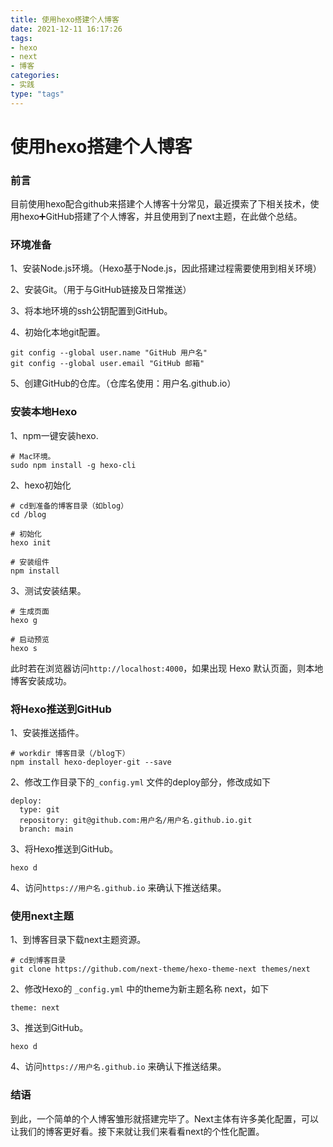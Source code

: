 ```yaml
---
title: 使用hexo搭建个人博客
date: 2021-12-11 16:17:26
tags:
- hexo
- next
- 博客
categories:
- 实践
type: "tags"
---
```


# 使用hexo搭建个人博客

### 前言

 目前使用hexo配合github来搭建个人博客十分常见，最近摸索了下相关技术，使用hexo➕GitHub搭建了个人博客，并且使用到了next主题，在此做个总结。

### 环境准备

1、安装Node.js环境。（Hexo基于Node.js，因此搭建过程需要使用到相关环境）

2、安装Git。（用于与GitHub链接及日常推送）

3、将本地环境的ssh公钥配置到GitHub。

4、初始化本地git配置。

```
git config --global user.name "GitHub 用户名"
git config --global user.email "GitHub 邮箱"
```

5、创建GitHub的仓库。（仓库名使用：用户名.github.io）

### 安装本地Hexo

1、npm一键安装hexo.

```
# Mac环境。
sudo npm install -g hexo-cli
```

2、hexo初始化

```
# cd到准备的博客目录（如blog）
cd /blog

# 初始化
hexo init

# 安装组件
npm install
```

3、测试安装结果。

```
# 生成页面
hexo g

# 启动预览
hexo s
```

此时若在浏览器访问`http://localhost:4000`，如果出现 Hexo 默认页面，则本地博客安装成功。

### 将Hexo推送到GitHub

1、安装推送插件。

```
# workdir 博客目录（/blog下）
npm install hexo-deployer-git --save
```

2、修改工作目录下的`_config.yml` 文件的deploy部分，修改成如下

```
deploy:
  type: git
  repository: git@github.com:用户名/用户名.github.io.git
  branch: main
```

3、将Hexo推送到GitHub。

```
hexo d
```

4、访问`https://用户名.github.io` 来确认下推送结果。

### 使用next主题

1、到博客目录下载next主题资源。

```
# cd到博客目录
git clone https://github.com/next-theme/hexo-theme-next themes/next
```

2、修改Hexo的 `_config.yml` 中的theme为新主题名称 next，如下

```
theme: next
```

3、推送到GitHub。

```
hexo d
```

4、访问`https://用户名.github.io` 来确认下推送结果。

### 结语

 到此，一个简单的个人博客雏形就搭建完毕了。Next主体有许多美化配置，可以让我们的博客更好看。接下来就让我们来看看next的个性化配置。
